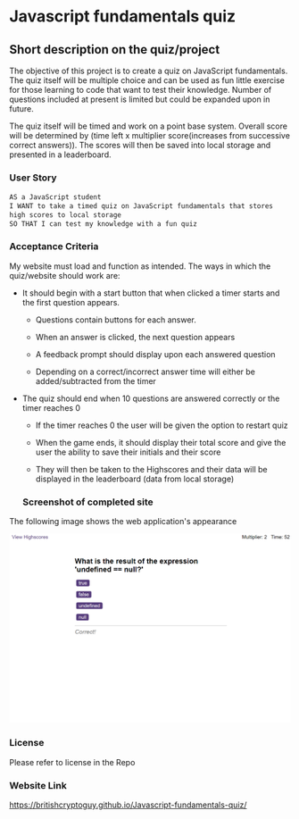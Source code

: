 # Javascript fundamentals quiz

## Short description on the quiz/project

The objective of this project is to create a quiz on JavaScript fundamentals. The quiz itself will be multiple choice and can be used as fun little exercise for those learning to code that want to test their knowledge. Number of questions included at present is limited but could be expanded upon in future.

The quiz itself will be timed and work on a point base system. Overall score will be determined by (time left x multiplier score(increases from successive correct answers)). The scores will then be saved into local storage and presented in a leaderboard.

### User Story

```
AS a JavaScript student
I WANT to take a timed quiz on JavaScript fundamentals that stores high scores to local storage
SO THAT I can test my knowledge with a fun quiz
```

### Acceptance Criteria

My website must load and function as intended. The ways in which the quiz/website should work are:

- It should begin with a start button that when clicked a timer starts and the first question appears.

  - Questions contain buttons for each answer.

  - When an answer is clicked, the next question appears

  - A feedback prompt should display upon each answered question

  - Depending on a correct/incorrect answer time will either be added/subtracted from the timer

- The quiz should end when 10 questions are answered correctly or the timer reaches 0

  - If the timer reaches 0 the user will be given the option to restart quiz

  - When the game ends, it should display their total score and give the user the ability to save their initials and their score

  - They will then be taken to the Highscores and their data will be displayed in the leaderboard (data from local storage)

  ### Screenshot of completed site

The following image shows the web application's appearance

![The screenshot displays the website which has a question and choices on display. Also in the image the timer and multiplier can be seen.](assets/images/quizWebsite.png)

### License

Please refer to license in the Repo

### Website Link

https://britishcryptoguy.github.io/Javascript-fundamentals-quiz/
